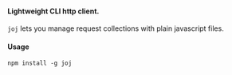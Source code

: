 #### Lightweight CLI http client.

`joj` lets you manage request collections with plain javascript files.

#### Usage

```
npm install -g joj
```
